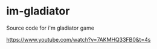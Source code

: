 # im-gladiator
Source code for i'm gladiator game

https://www.youtube.com/watch?v=7AKMHQ33FB0&t=4s
